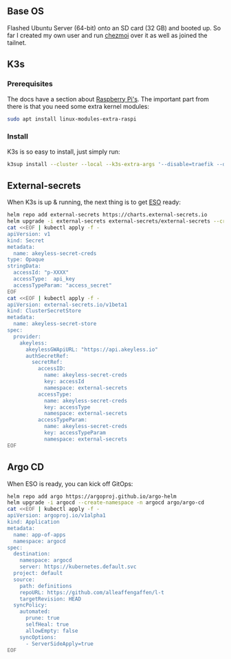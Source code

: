 ## Base OS

Flashed Ubuntu Server (64-bit) onto an SD card (32 GB) and booted up. So far I created my own user and run [chezmoi](https://chezmoi.io) over it as well as joined the tailnet.

## K3s

### Prerequisites

The docs have a section about [Raspberry Pi's](https://docs.k3s.io/advanced#raspberry-pi). The important part from there is that you need some extra kernel modules:

```bash
sudo apt install linux-modules-extra-raspi
```

### Install

K3s is so easy to install, just simply run:

```bash
k3sup install --cluster --local --k3s-extra-args '--disable=traefik --disable=servicelb'
```

## External-secrets

When K3s is up & running, the next thing is to get [ESO](https://external-secrets.io) ready:

```bash
helm repo add external-secrets https://charts.external-secrets.io
helm upgrade -i external-secrets external-secrets/external-secrets --create-namespace -n external-secrets
cat <<EOF | kubectl apply -f -
apiVersion: v1
kind: Secret
metadata:
  name: akeyless-secret-creds
type: Opaque
stringData:
  accessId: "p-XXXX"
  accessType:  api_key
  accessTypeParam: "access_secret"
EOF
cat <<EOF | kubectl apply -f -
apiVersion: external-secrets.io/v1beta1
kind: ClusterSecretStore
metadata:
  name: akeyless-secret-store
spec:
  provider:
    akeyless:
      akeylessGWApiURL: "https://api.akeyless.io"
      authSecretRef:
        secretRef:
          accessID:
            name: akeyless-secret-creds
            key: accessId
            namespace: external-secrets
          accessType:
            name: akeyless-secret-creds
            key: accessType
            namespace: external-secrets
          accessTypeParam:
            name: akeyless-secret-creds
            key: accessTypeParam
            namespace: external-secrets
EOF
```

## Argo CD

When ESO is ready, you can kick off GitOps:

```bash
helm repo add argo https://argoproj.github.io/argo-helm
helm upgrade -i argocd --create-namespace -n argocd argo/argo-cd
cat <<EOF | kubectl apply -f -
apiVersion: argoproj.io/v1alpha1
kind: Application
metadata:
  name: app-of-apps
  namespace: argocd
spec:
  destination:
    namespace: argocd
    server: https://kubernetes.default.svc
  project: default
  source:
    path: definitions
    repoURL: https://github.com/alleaffengaffen/l-t
    targetRevision: HEAD
  syncPolicy:
    automated:
      prune: true 
      selfHeal: true 
      allowEmpty: false 
    syncOptions:
      - ServerSideApply=true
EOF
```
